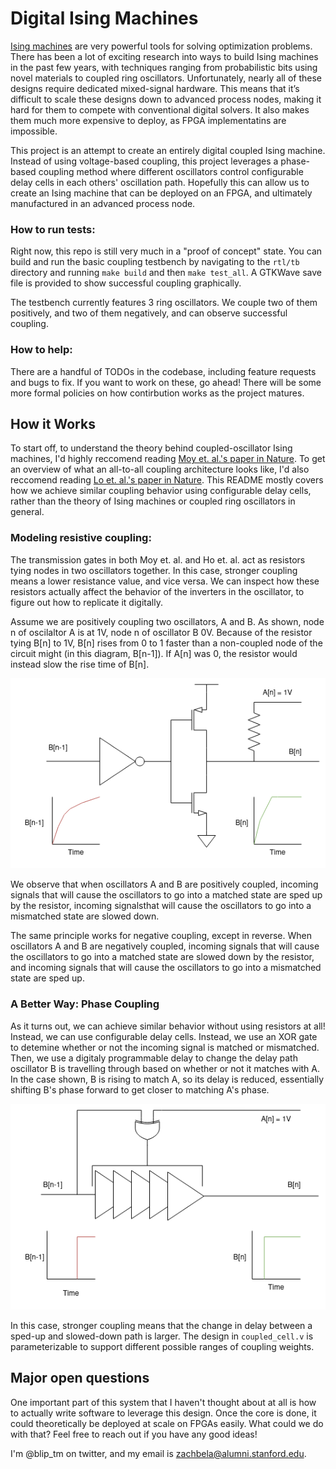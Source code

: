 # Digital Ising Machines

[Ising machines](https://www.nature.com/articles/s42254-022-00440-8) are very powerful tools for solving optimization problems. There has been a lot of exciting research into ways to build Ising machines in the past few years, with techniques ranging from probabilistic bits using novel materials to coupled ring oscillators. Unfortunately, nearly all of these designs require dedicated mixed-signal hardware. This means that it’s difficult to scale these designs down to advanced process nodes, making it hard for them to compete with conventional digital solvers. It also makes them much more expensive to deploy, as FPGA implementatins are impossible.

This project is an attempt to create an entirely digital coupled Ising machine. Instead of using voltage-based coupling, this project leverages a phase-based coupling method where different oscillators control configurable delay cells in each others' oscillation path. Hopefully this can allow us to create an Ising machine that can be deployed on an FPGA, and ultimately manufactured in an advanced process node.

### How to run tests:

Right now, this repo is still very much in a "proof of concept" state. You can build and run the basic coupling testbench by navigating to the `rtl/tb` directory and running `make build` and then `make test_all`. A GTKWave save file is provided to show successful coupling graphically.

The testbench currently features 3 ring oscillators. We couple two of them positively, and two of them negatively, and can observe successful coupling.

### How to help:

There are a handful of TODOs in the codebase, including feature requests and bugs to fix. If you want to work on these, go ahead! There will be some more formal policies on how contirbution works as the project matures.

## How it Works

To start off, to understand the theory behind coupled-oscillator Ising machines, I'd highly reccomend reading [Moy et. al.'s paper in Nature](https://www.nature.com/articles/s41928-022-00749-3). To get an overview of what an all-to-all coupling architecture looks like, I'd also reccomend reading [Lo et. al.'s paper in Nature](https://www.nature.com/articles/s41928-023-01021-y). This README mostly covers how we achieve similar coupling behavior using configurable delay cells, rather than the theory of Ising machines or coupled ring oscillators in general.

### Modeling resistive coupling:

The transmission gates in both Moy et. al. and Ho et. al. act as resistors tying nodes in two oscillators together. In this case, stronger coupling means a lower resistance value, and vice versa. We can inspect how these resistors actually affect the behavior of the inverters in the oscillator, to figure out how to replicate it digitally.

Assume we are positively coupling two oscillators, A and B. As shown, node n of oscilaltor A is at 1V, node n of oscillator B 0V. Because of the resistor tying B[n] to 1V, B[n] rises from 0 to 1 faster than a non-coupled node of the circuit might (in this diagram, B[n-1]). If A[n] was 0, the resistor would instead slow the rise time of B[n].

![An oscilaltor labeled A coupled to an oscillator labeled B using a resistor. Positive coupling causes the rising egde of B to rise faster when it matches A.](./docs/res_coup.drawio.png)

We observe that when oscillators A and B are positively coupled, incoming signals that will cause the oscillators to go into a matched state are sped up by the resistor, incoming signalsthat will cause the oscillators to go into a mismatched state are slowed down.

The same principle works for negative coupling, except in reverse. When oscillators A and B are negatively coupled, incoming signals that will cause the oscillators to go into a matched state are slowed down by the resistor, and incoming signals that will cause the oscillators to go into a mismatched state are sped up.

### A Better Way: Phase Coupling

As it turns out, we can achieve similar behavior without using resistors at all! Instead, we can use configurable delay cells. Instead, we use an XOR gate to detemine whether or not the incoming signal is matched or mismatched. Then, we use a digitaly programmable delay to change the delay path oscillator B is travelling through based on whether or not it matches with A. In the case shown, B is rising to match A, so its delay is reduced, essentially shifting B's phase forward to get closer to matching A's phase.

![An oscilaltor labeled A coupled to an oscillator labeled B using a configurable delay cell. Positive coupling causes the rising egde of B to rise faster when it matches A.](./docs/phase_coup.drawio.png)

In this case, stronger coupling means that the change in delay between a sped-up and slowed-down path is larger. The design in `coupled_cell.v` is parameterizable to support different possible ranges of coupling weights.

## Major open questions

One important part of this system that I haven't thought about at all is how to actually write software to leverage this design. Once the core is done, it could theoretically be deployed at scale on FPGAs easily. What could we do with that? Feel free to reach out if you have any good ideas!

I'm @blip_tm on twitter, and my email is zachbela@alumni.stanford.edu.

